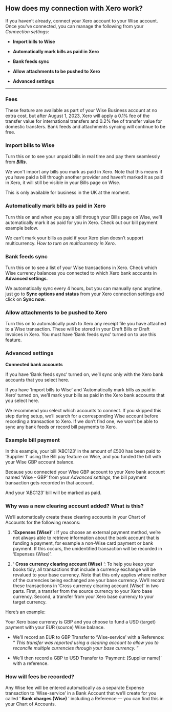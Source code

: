 ## How does my connection with Xero work?  
If you haven’t already, connect your Xero account to your Wise account. Once you’ve connected, you can manage the following from your _Connection settings_:

  *  **Import bills to Wise**

  *  **Automatically mark bills as paid in Xero**

  *  **Bank feeds sync**

  *  **Allow attachments to be pushed to Xero**

  *  **Advanced settings**




 ****

###  **Fees**

These feature are available as part of your Wise Business account at no extra cost, but after August 1, 2023, Xero will apply a 0.1% fee of the transfer value for international transfers and 0.2% fee of transfer value for domestic transfers. Bank feeds and attachments syncing will continue to be free.

###  **Import bills to Wise**

Turn this on to see your unpaid bills in real time and pay them seamlessly from **_Bills_**. 

We won't import any bills you mark as paid in Xero. Note that this means if you have paid a bill through another provider and haven’t marked it as paid in Xero, it will still be visible in your Bills page on Wise.

This is only available for business in the UK at the moment. 

### **Automatically mark bills as paid in Xero**

Turn this on and when you pay a bill through your Bills page on Wise, we’ll automatically mark it as paid for you in Xero. Check out our bill payment example below.

We can’t mark your bills as paid if your Xero plan doesn’t support multicurrency. _How to turn on multicurrency in Xero_.

###  **Bank feeds sync**

Turn this on to see a list of your Wise transactions in Xero. Check which Wise currency balances you connected to which Xero bank accounts in **Advanced settings**.

We automatically sync every 4 hours, but you can manually sync anytime, just go to **Sync options and status** from your Xero connection settings and click on **Sync now**. 

### **Allow attachments to be pushed to Xero**

Turn this on to automatically push to Xero any receipt file you have attached to a Wise transaction. These will be stored in your Draft Bills or Draft Invoices in Xero. You must have ‘Bank feeds sync’ turned on to use this feature.

###  **Advanced settings**

 **Connected bank accounts**

If you have ‘Bank feeds sync’ turned on, we’ll sync only with the Xero bank accounts that you select here.

If you have ‘Import bills to Wise’ and ‘Automatically mark bills as paid in Xero’ turned on, we’ll mark your bills as paid in the Xero bank accounts that you select here.

We recommend you select which accounts to connect. If you skipped this step during setup, we’ll search for a corresponding Wise account before recording a transaction to Xero. If we don’t find one, we won’t be able to sync any bank feeds or record bill payments to Xero.

###  **Example bill payment**

In this example, your bill ‘ABC123’ in the amount of £500 has been paid to ‘Supplier 1’ using the Bill pay feature on Wise, and you funded the bill with your Wise GBP account balance. 

Because you connected your Wise GBP account to your Xero bank account named ‘Wise - GBP’ from your _Advanced settings_, the bill payment transaction gets recorded in that account.

And your ‘ABC123’ bill will be marked as paid. 

### **Why was a new clearing account added? What is this?**

We’ll automatically create these clearing accounts in your Chart of Accounts for the following reasons:

  1.  **‘Expenses (Wise)’** : If you choose an external payment method, we’re not always able to retrieve information about the bank account that is funding a payment, for example a non-Wise card payment or bank payment. If this occurs, the unidentified transaction will be recorded in ‘Expenses (Wise)’.

  2. ‘ **Cross currency clearing account (Wise)** ’: To help you keep your books tidy, all transactions that include a currency exchange will be revalued to your base currency. Note that this only applies where neither of the currencies being exchanged are your base currency. We’ll record these transactions in ‘Cross currency clearing account (Wise)’ in two parts. First, a transfer from the source currency to your Xero base currency. Second, a transfer from your Xero base currency to your target currency.




Here’s an example:

Your Xero base currency is GBP and you choose to fund a USD (target) payment with your EUR (source) Wise balance. 

  * We’ll record an EUR to GBP Transfer to ‘Wise-service’ with a Reference: “ _This transfer was reported using a clearing account to allow you to reconcile multiple currencies through your base currency._ ”




  * We’ll then record a GBP to USD Transfer to ‘Payment: [Supplier name]’ with a reference.




###  **How will fees be recorded?**

Any Wise fee will be entered automatically as a separate Expense transaction to ‘Wise-service’ in a Bank Account that we’ll create for you called ‘ **Bank charges (Wise)** ’ including a Reference — you can find this in your Chart of Accounts.